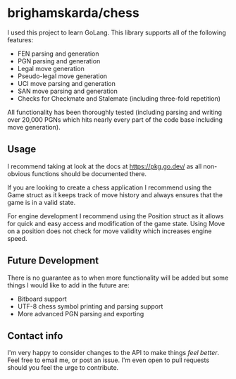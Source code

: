 # brighamskarda/chess

I used this project to learn GoLang. This library supports all of the following features:

- FEN parsing and generation
- PGN parsing and generation
- Legal move generation
- Pseudo-legal move generation
- UCI move parsing and generation
- SAN move parsing and generation
- Checks for Checkmate and Stalemate (including three-fold repetition)

All functionality has been thoroughly tested (including parsing and writing over 20,000 PGNs which hits nearly every part of the code base including move generation).

## Usage

I recommend taking at look at the docs at <https://pkg.go.dev/> as all non-obvious functions should be documented there.

If you are looking to create a chess application I recommend using the Game struct as it keeps track of move history and always ensures that the game is in a valid state.

For engine development I recommend using the Position struct as it allows for quick and easy access and modification of the game state. Using Move on a position does not check for move validity which increases engine speed.

## Future Development

There is no guarantee as to when more functionality will be added but some things I would like to add in the future are:

- Bitboard support
- UTF-8 chess symbol printing and parsing support
- More advanced PGN parsing and exporting

## Contact info

I'm very happy to consider changes to the API to make things *feel better*. Feel free to email me, or post an issue. I'm even open to pull requests should you feel the urge to contribute.
